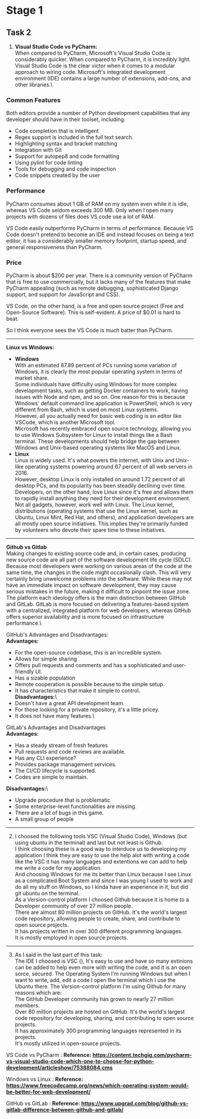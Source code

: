 # Stage 1
## Task 2
1. **Visual Studio Code vs PyCharm:**\
 When compared to PyCharm, Microsoft's Visual Studio Code is considerably quicker. When compared to PyCharm, it is incredibly light. Visual Studio Code is the clear victor when it comes to a modular approach to wiring code. Microsoft's integrated development environment (IDE) contains a large number of extensions, add-ons, and other libraries.\
 ### Common Features
 Both editors provide a number of Python development capabilities that any developer should have in their toolset, including:

- Code completion that is intelligent
- Regex support is included in the full text search.
- Highlighting syntax and bracket matching
- Integration with Git
- Support for autopep8 and code formatting
- Using pylint for code linting
- Tools for debugging and code inspection
- Code snippets created by the user

### Performance
PyCharm consumes about 1 GB of RAM on my system even while it is idle, whereas VS Code seldom exceeds 300 MB. Only when I open many projects with dozens of files does VS code use a lot of RAM.

VS Code easily outperforms PyCharm in terms of performance. Because VS Code doesn't pretend to become an IDE and instead focuses on being a text editor, it has a considerably smaller memory footprint, startup speed, and general responsiveness than PyCharm.

### Price

PyCharm is about $200 per year. There is a community version of PyCharm that is free to use commercially, but it lacks many of the features that make PyCharm appealing (such as remote debugging, sophisticated Django support, and support for JavaScript and CSS).

VS Code, on the other hand, is a free and open source project (Free and Open-Source Software). This is self-evident. A price of $0.01 is hard to beat.

So I think everyone sees the VS Code is much batter than PyCharm. 

-----
**Linux vs Windows:** 
- **Windows**\
With an estimated 87.89 percent of PCs running some variation of Windows, it is clearly the most popular operating system in terms of market share.\
Some individuals have difficulty using Windows for more complex development tasks, such as getting Docker containers to work, having issues with Node and npm, and so on. One reason for this is because Windows' default command line application is PowerShell, which is very different from Bash, which is used on most Linux systems.\
However, all you actually need for basic web coding is an editor like VSCode, which is another Microsoft tool.\
Microsoft has recently embraced open source technology, allowing you to use Windows Subsystem for Linux to install things like a Bash terminal. These developments should help bridge the gap between Windows and Unix-based operating systems like MacOS and Linux.
- **Linux**\
Linux is widely used. It's what powers the internet, with Unix and Unix-like operating systems powering around 67 percent of all web servers in 2016.\
However, desktop Linux is only installed on around 1.72 percent of all desktop PCs, and its popularity has been steadily declining over time.\
Developers, on the other hand, love Linux since it's free and allows them to rapidly install anything they need for their development environment.\
Not all gadgets, however, work well with Linux. The Linux kernel, distributions (operating systems that use the Linux kernel, such as Ubuntu, Linux Mint, Red Hat, and others), and application developers are all mostly open source initiatives. This implies they're primarily funded by volunteers who devote their spare time to these initiatives.
-----
**Github vs Gitlab**\
Making changes to existing source code and, in certain cases, producing new source code are all part of the software development life cycle (SDLC). Because most developers were working on various areas of the code at the same time, the changes in the code might occasionally clash. This will very certainly bring unwelcome problems into the software. While these may not have an immediate impact on software development, they may cause serious mistakes in the future, making it difficult to pinpoint the issue zone.\
The platform each ideology offers is the main distinction between GitHub and GitLab. GitLab is more focused on delivering a features-based system with a centralized, integrated platform for web developers, whereas GitHub offers superior availability and is more focused on infrastructure performance.\

GitHub's Advantages and Disadvantages:\
**Advantages:**
- For the open-source codebase, this is an incredible system.
- Allows for simple sharing
- Offers pull requests and comments and has a sophisticated and user-friendly UI.
- Has a sizable population
- Remote cooperation is possible because to the simple setup.
- It has characteristics that make it simple to control.\
**Disadvantages:**\
- Doesn't have a great API development team.
- For those looking for a private repository, it's a little pricey.
- It does not have many features.\

GitLab's Advantages and Disadvantages\
**Advantages:**

- Has a steady stream of fresh features
- Pull requests and code reviews are available.
- Has any CLI experience?
- Provides package management services.
- The CI/CD lifecycle is supported.
- Codes are simple to maintain.

**Disadvantages:**\
- Upgrade procedure that is problematic
- Some enterprise-level functionalities are missing.
- There are a lot of bugs in this game.
- A small group of people
------
2. I choosed the following tools VSC (Visual Studio Code), Windows (but using ubuntu in the terminal) and last but not least is Github.\
I think choosing these is a good way to interduce us to developing my application I think they are easy to use the help alot with writing a code like the VSC it has many languages and extentions we can add to help me write a code for my application.\
And choosing Windows for me its better than Linux because I see Linux as a complicated Boot System and since I was young I used to work and do all my stuff on Windows, so I kinda have an experience in it, but did git ubuntu on the terminal.\
As a Version-control platform I choosed Github because it is home to a Developer community of over 27 million people.\
There are almost 80 million projects on GitHub. It's the world's largest code repository, allowing people to create, share, and contribute to open source projects.\
It has projects written in over 300 different programming languages.\
It is mostly employed in open source projects.
-----
3. As I said in the last part of this task:\
The IDE I choosed is VSC (), It's easy to use and have so many extinions can be added to help even more with writing the code, and it is an open sorce, secured.
The Operating System I'm running Windows but when I want to write, add, edit a code I open the terminal which I use the Ubuntu there.
The Version-control platform I'm using Github for many reasons which are:\
The GitHub Developer community has grown to nearly 27 million members.\
Over 80 million projects are hosted on GitHub. It's the world's largest code repository for developing, sharing, and contributing to open source projects.\
It has approximately 300 programming languages represented in its projects.\
It's mostly utilized in open-source projects.

VS Code vs PyCharm : **Reference: https://content.techgig.com/pycharm-vs-visual-studio-code-which-one-to-choose-for-python-development/articleshow/75388084.cms**

Windows vs Linux : **Reference: https://www.freecodecamp.org/news/which-operating-system-would-be-better-for-web-development/**

GitHub vs GitLab : **Reference: https://www.upgrad.com/blog/github-vs-gitlab-difference-between-github-and-gitlab/**